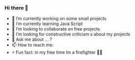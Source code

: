 ### Hi there 👋


- 🔭 I’m currently working on some small projects 
- 🌱 I’m currently learning Java Script 
- 👯 I’m looking to collaborate on free projects 
- 🤔 I’m looking for constructive criticism
s about my projects 
- 💬 Ask me about ... ?  
- 📫 How to reach me: 
- ⚡ Fun fact: in my free time Im a firefighter 👩‍🚒
